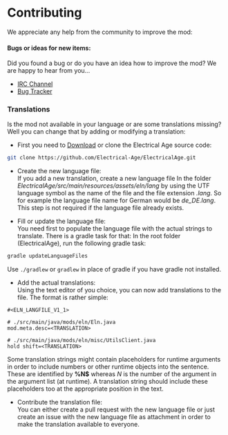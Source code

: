 # Contributing
We appreciate any help from the community to improve the mod:

#### Bugs or ideas for new items:
Did you found a bug or do you have an idea how to improve the mod? We are happy to hear from you...

- [IRC Channel](https://qchat.rizon.net/?channels=electricalage)
- [Bug Tracker](https://github.com/Electrical-Age/ElectricalAge/issues)

### Translations
Is the mod not available in your language or are some translations missing?
Well you can change that by adding or modifying a translation:

- First you need to [Download](https://github.com/Electrical-Age/ElectricalAge/archive/1.7.10-MNA.zip)
or clone the Electrical Age source code:  
```sh
git clone https://github.com/Electrical-Age/ElectricalAge.git
```

- Create the new language file:  
If you add a new translation, create a new language file In the folder
*ElectricalAge/src/main/resources/assets/eln/lang* by using the UTF language symbol as the name of the file and the
file extension *.lang*. So for example the language file name for German would be *de_DE.lang*. This step is not
required if the language file already exists.

- Fill or update the language file:  
You need first to populate the language file with the actual strings to translate. There is a gradle task for that:
In the root folder (ElectricalAge), run the following gradle task:  
```sh
gradle updateLanguageFiles
```  
Use ```./gradlew``` or ```gradlew``` in place of gradle if you have gradle not installed.

- Add the actual translations:  
Using the text editor of you choice, you can now add translations to the file. The format is rather simple:  

```
#<ELN_LANGFILE_V1_1>

# ./src/main/java/mods/eln/Eln.java
mod.meta.desc=<TRANSLATION>

# ./src/main/java/mods/eln/misc/UtilsClient.java
hold shift=<TRANSLATION>
```

Some translation strings might contain placeholders for runtime arguments in order to include numbers or other runtime
objects into the sentence. These are identified by **%N$** whereas *N* is the number of the argument in the argument
list (at runtime). A translation string should include these placeholders too at the appropriate position in the text.

- Contribute the translation file:  
You can either create a pull request with the new language file or just create an issue with the new language file as
attachment in order to make the translation available to everyone.